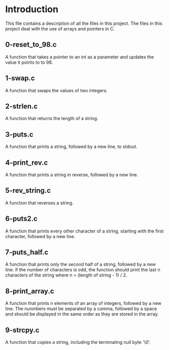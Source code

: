 # Introduction

This file contains a description of all the files in this project.
The files in this project deal with the use of arrays and pointers in C.

## 0-reset_to_98.c

A function that takes a pointer to an int as a parameter and updates the value
it points to to 98.

## 1-swap.c

A function that swaps the values of two integers.

## 2-strlen.c

A function that returns the length of a string.

## 3-puts.c

A function that prints a string, followed by a new line, to stdout.

## 4-print_rev.c

A function that prints a string in reverse, followed by a new line.

## 5-rev_string.c

A function that reverses a string.

## 6-puts2.c

A function that prints every other character of a string, starting with the
first character, followed by a new line.

## 7-puts_half.c

A function that prints only the second half of a string, followed by a new line.
if the number of characters is odd, the function should print the last n
characters of the string where n = (length of string - 1) / 2.

## 8-print_array.c

A function that prints n elements of an array of integers, followed by a new
line. The nunmbers must be separated by a comma, followed by a space and should
be displayed in the same order as they are stored in the array.

## 9-strcpy.c

A function that copies a string, including the terminating null byte '\0'.
